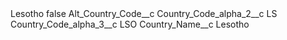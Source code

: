 <?xml version="1.0" encoding="UTF-8"?>
<CustomMetadata xmlns="http://soap.sforce.com/2006/04/metadata" xmlns:xsi="http://www.w3.org/2001/XMLSchema-instance" xmlns:xsd="http://www.w3.org/2001/XMLSchema">
    <label>Lesotho</label>
    <protected>false</protected>
    <values>
        <field>Alt_Country_Code__c</field>
        <value xsi:nil="true"/>
    </values>
    <values>
        <field>Country_Code_alpha_2__c</field>
        <value xsi:type="xsd:string">LS</value>
    </values>
    <values>
        <field>Country_Code_alpha_3__c</field>
        <value xsi:type="xsd:string">LSO</value>
    </values>
    <values>
        <field>Country_Name__c</field>
        <value xsi:type="xsd:string">Lesotho</value>
    </values>
</CustomMetadata>
